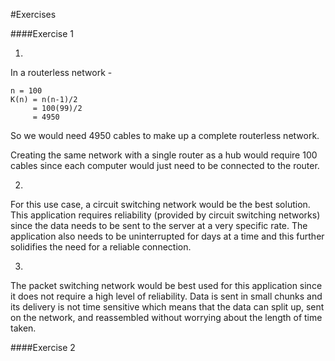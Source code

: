 #Exercises	

####Exercise 1

1)

In a routerless network -

	n = 100
	K(n) = n(n-1)/2
	     = 100(99)/2
	     = 4950

So we would need 4950 cables to make up a complete routerless network. 

Creating the same network with a single router as a hub would require 100 cables since each 
computer would just need to be connected to the router. 

2)

For this use case, a circuit switching network would be the best solution. This application requires reliability (provided by circuit switching networks) since the data needs to be sent to the server at a very specific rate. The application also needs to be uninterrupted for days at a time and this further solidifies the need for a reliable connection. 

3)

The packet switching network would be best used for this application since it does not require a high level of reliability. Data is sent in small chunks and its delivery is not time sensitive which means that the data can split up, sent on the network, and reassembled without worrying about the length of time taken. 


####Exercise 2